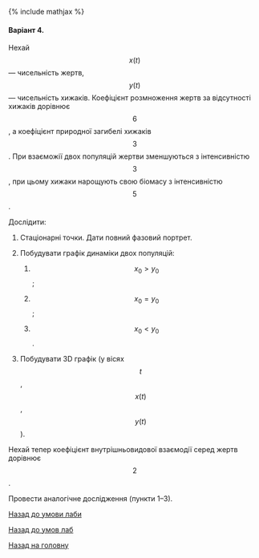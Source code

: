 {% include mathjax %}

#### Варіант 4.

Нехай $$x(t)$$ &mdash; чисельність жертв, $$y(t)$$ &mdash; чисельність хижаків. Коефіцієнт розмноження жертв за відсутності хижаків дорівнює $$6$$, а коефіцієнт природної загибелі хижаків $$3$$. При взаєможії двох популяцій жертви зменшуються з інтенсивністю $$3$$, при цьому хижаки нарощують свою біомасу з інтенсивністю $$5$$.

Дослідити:

1. Стаціонарні точки. Дати повний фазовий портрет.

2. Побудувати графік динаміки двох популяцій:

	1. $$x_0 > y_0$$;

	2. $$x_0 = y_0$$;

	3. $$x_0 < y_0$$.

3. Побудувати 3D графік (у вісях $$t$$, $$x(t)$$, $$y(t)$$).

Нехай тепер коефіцієнт внутрішньовидової взаємодії серед жертв дорівнює $$2$$.

Провести аналогічне дослідження (пункти 1&ndash;3).

[Назад до умови лаби](README.md)

[Назад до умов лаб](../README.md)

[Назад на головну](../../../README.md)
